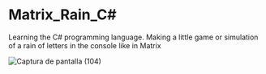 # Matrix_Rain_C#
Learning the C# programming language. Making a little game or simulation of a rain of letters in the console like in Matrix


![Captura de pantalla (104)](https://user-images.githubusercontent.com/88217952/232371617-5309d448-ca5f-4dc8-865c-19a6b06c57dd.png)


